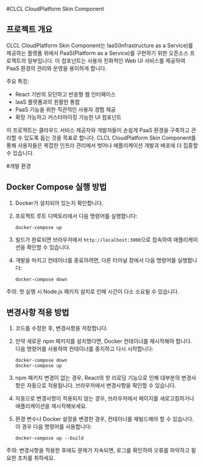 #CLCL CloudPlatform Skin Component

## 프로젝트 개요

CLCL CloudPlatform Skin Component는 IaaS(Infrastructure as a Service)를 제공하는 플랫폼 위에서 PaaS(Platform as a Service)를 구현하기 위한 오픈소스 프로젝트의 일부입니다. 이 컴포넌트는 사용자 친화적인 Web UI 서비스를 제공하여 PaaS 환경의 관리와 운영을 용이하게 합니다.

주요 특징:
- React 기반의 모던하고 반응형 웹 인터페이스
- IaaS 플랫폼과의 원활한 통합
- PaaS 기능을 위한 직관적인 사용자 경험 제공
- 확장 가능하고 커스터마이징 가능한 UI 컴포넌트

이 프로젝트는 클라우드 서비스 제공자와 개발자들이 손쉽게 PaaS 환경을 구축하고 관리할 수 있도록 돕는 것을 목표로 합니다. CLCL CloudPlatform Skin Component를 통해 사용자들은 복잡한 인프라 관리에서 벗어나 애플리케이션 개발과 배포에 더 집중할 수 있습니다.

#개발 환경 

## Docker Compose 실행 방법

1. Docker가 설치되어 있는지 확인합니다.

2. 프로젝트 루트 디렉토리에서 다음 명령어를 실행합니다:

   ```
   docker-compose up
   ```

3. 빌드가 완료되면 브라우저에서 `http://localhost:3000`으로 접속하여 애플리케이션을 확인할 수 있습니다.

4. 개발을 마치고 컨테이너를 종료하려면, 다른 터미널 창에서 다음 명령어를 실행합니다:

   ```
   docker-compose down
   ```

주의: 첫 실행 시 Node.js 패키지 설치로 인해 시간이 다소 소요될 수 있습니다.


## 변경사항 적용 방법

1. 코드를 수정한 후, 변경사항을 저장합니다.

2. 만약 새로운 npm 패키지를 설치했다면, Docker 컨테이너를 재시작해야 합니다. 다음 명령어를 사용하여 컨테이너를 중지하고 다시 시작합니다:

   ```
   docker-compose down
   docker-compose up
   ```

3. npm 패키지 변경이 없는 경우, React의 핫 리로딩 기능으로 인해 대부분의 변경사항은 자동으로 적용됩니다. 브라우저에서 변경사항을 확인할 수 있습니다.

4. 자동으로 변경사항이 적용되지 않는 경우, 브라우저에서 페이지를 새로고침하거나 애플리케이션을 재시작해보세요.

5. 환경 변수나 Docker 설정을 변경한 경우, 컨테이너를 재빌드해야 할 수 있습니다. 이 경우 다음 명령어를 사용합니다:

   ```
   docker-compose up --build
   ```

주의: 변경사항을 적용한 후에도 문제가 지속되면, 로그를 확인하여 오류를 파악하고 필요한 조치를 취하세요.

